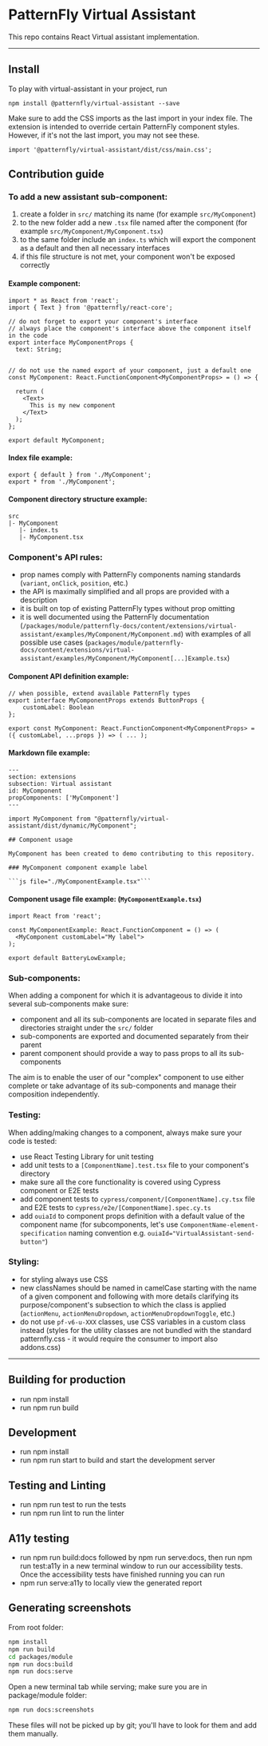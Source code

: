 # PatternFly Virtual Assistant

This repo contains React Virtual assistant implementation.

---

## Install

To play with virtual-assistant in your project, run

```
npm install @patternfly/virtual-assistant --save
```

Make sure to add the CSS imports as the last import in your index file. The extension is intended to override certain PatternFly component styles. However, if it's not the last import, you may not see these.

```
import '@patternfly/virtual-assistant/dist/css/main.css';
```

## Contribution guide

### To add a new assistant sub-component:

1. create a folder in `src/` matching its name (for example `src/MyComponent`)
2. to the new folder add a new `.tsx` file named after the component (for example `src/MyComponent/MyComponent.tsx`)
3. to the same folder include an `index.ts` which will export the component as a default and then all necessary interfaces
4. if this file structure is not met, your component won't be exposed correctly

#### Example component:

```
import * as React from 'react';
import { Text } from '@patternfly/react-core';

// do not forget to export your component's interface
// always place the component's interface above the component itself in the code
export interface MyComponentProps {
  text: String;


// do not use the named export of your component, just a default one
const MyComponent: React.FunctionComponent<MyComponentProps> = () => {

  return (
    <Text>
      This is my new component
    </Text>
  );
};

export default MyComponent;
```

#### Index file example:

```
export { default } from './MyComponent';
export * from './MyComponent';
```

#### Component directory structure example:

```
src
|- MyComponent
   |- index.ts
   |- MyComponent.tsx
```

### Component's API rules:

- prop names comply with PatternFly components naming standards (`variant`, `onClick`, `position`, etc.)
- the API is maximally simplified and all props are provided with a description
- it is built on top of existing PatternFly types without prop omitting
- it is well documented using the PatternFly documentation (`/packages/module/patternfly-docs/content/extensions/virtual-assistant/examples/MyComponent/MyComponent.md`) with examples of all possible use cases (`packages/module/patternfly-docs/content/extensions/virtual-assistant/examples/MyComponent/MyComponent[...]Example.tsx`)

#### Component API definition example:

```
// when possible, extend available PatternFly types
export interface MyComponentProps extends ButtonProps {
    customLabel: Boolean
};

export const MyComponent: React.FunctionComponent<MyComponentProps> = ({ customLabel, ...props }) => ( ... );
```

#### Markdown file example:

````
---
section: extensions
subsection: Virtual assistant
id: MyComponent
propComponents: ['MyComponent']
---

import MyComponent from "@patternfly/virtual-assistant/dist/dynamic/MyComponent";

## Component usage

MyComponent has been created to demo contributing to this repository.

### MyComponent component example label

```js file="./MyComponentExample.tsx"```

````

#### Component usage file example: (`MyComponentExample.tsx`)

```
import React from 'react';

const MyComponentExample: React.FunctionComponent = () => (
  <MyComponent customLabel="My label">
);

export default BatteryLowExample;
```

### Sub-components:

When adding a component for which it is advantageous to divide it into several sub-components make sure:

- component and all its sub-components are located in separate files and directories straight under the `src/` folder
- sub-components are exported and documented separately from their parent
- parent component should provide a way to pass props to all its sub-components

The aim is to enable the user of our "complex" component to use either complete or take advantage of its sub-components and manage their composition independently.

### Testing:

When adding/making changes to a component, always make sure your code is tested:

- use React Testing Library for unit testing
- add unit tests to a `[ComponentName].test.tsx` file to your component's directory
- make sure all the core functionality is covered using Cypress component or E2E tests
- add component tests to `cypress/component/[ComponentName].cy.tsx` file and E2E tests to `cypress/e2e/[ComponentName].spec.cy.ts`
- add `ouiaId` to component props definition with a default value of the component name (for subcomponents, let's use `ComponentName-element-specification` naming convention e.g. `ouiaId="VirtualAssistant-send-button"`)

### Styling:

- for styling always use CSS
- new classNames should be named in camelCase starting with the name of a given component and following with more details clarifying its purpose/component's subsection to which the class is applied (`actionMenu`, `actionMenuDropdown`, `actionMenuDropdownToggle`, etc.)
- do not use `pf-v6-u-XXX` classes, use CSS variables in a custom class instead (styles for the utility classes are not bundled with the standard patternfly.css - it would require the consumer to import also addons.css)

---

## Building for production

- run npm install
- run npm run build

## Development

- run npm install
- run npm run start to build and start the development server

## Testing and Linting

- run npm run test to run the tests
- run npm run lint to run the linter

## A11y testing

- run npm run build:docs followed by npm run serve:docs, then run npm run test:a11y in a new terminal window to run our accessibility tests. Once the accessibility tests have finished running you can run
- npm run serve:a11y to locally view the generated report

## Generating screenshots

From root folder:

```sh
npm install
npm run build
cd packages/module
npm run docs:build
npm run docs:serve
```

Open a new terminal tab while serving; make sure you are in package/module folder:

```sh
npm run docs:screenshots
```

These files will not be picked up by git; you'll have to look for them and add them manually.
